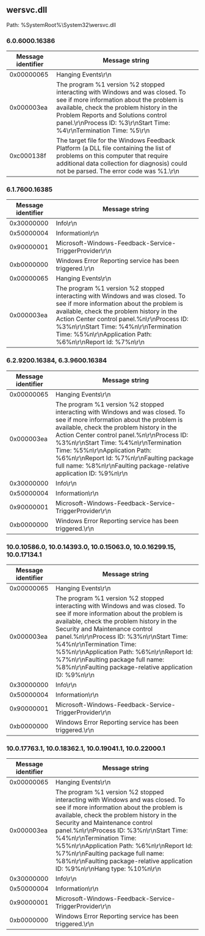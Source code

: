 ## wersvc.dll

Path: %SystemRoot%\System32\wersvc.dll

### 6.0.6000.16386

Message identifier | Message string
--- | ---
0x00000065 | Hanging Events\r\n
0x000003ea | The program %1 version %2 stopped interacting with Windows and was closed. To see if more information about the problem is available, check the problem history in the Problem Reports and Solutions control panel.\r\nProcess ID: %3\r\nStart Time: %4\r\nTermination Time: %5\r\n
0xc000138f | The target file for the Windows Feedback Platform (a DLL file containing the list of problems on this computer that require additional data collection for diagnosis) could not be parsed. The error code was %1.\r\n

### 6.1.7600.16385

Message identifier | Message string
--- | ---
0x30000000 | Info\r\n
0x50000004 | Information\r\n
0x90000001 | Microsoft-Windows-Feedback-Service-TriggerProvider\r\n
0xb0000000 | Windows Error Reporting service has been triggered.\r\n
0x00000065 | Hanging Events\r\n
0x000003ea | The program %1 version %2 stopped interacting with Windows and was closed. To see if more information about the problem is available, check the problem history in the Action Center control panel.%n\r\nProcess ID: %3%n\r\nStart Time: %4%n\r\nTermination Time: %5%n\r\nApplication Path: %6%n\r\nReport Id: %7%n\r\n

### 6.2.9200.16384, 6.3.9600.16384

Message identifier | Message string
--- | ---
0x00000065 | Hanging Events\r\n
0x000003ea | The program %1 version %2 stopped interacting with Windows and was closed. To see if more information about the problem is available, check the problem history in the Action Center control panel.%n\r\nProcess ID: %3%n\r\nStart Time: %4%n\r\nTermination Time: %5%n\r\nApplication Path: %6%n\r\nReport Id: %7%n\r\nFaulting package full name: %8%n\r\nFaulting package-relative application ID: %9%n\r\n
0x30000000 | Info\r\n
0x50000004 | Information\r\n
0x90000001 | Microsoft-Windows-Feedback-Service-TriggerProvider\r\n
0xb0000000 | Windows Error Reporting service has been triggered.\r\n

### 10.0.10586.0, 10.0.14393.0, 10.0.15063.0, 10.0.16299.15, 10.0.17134.1

Message identifier | Message string
--- | ---
0x00000065 | Hanging Events\r\n
0x000003ea | The program %1 version %2 stopped interacting with Windows and was closed. To see if more information about the problem is available, check the problem history in the Security and Maintenance control panel.%n\r\nProcess ID: %3%n\r\nStart Time: %4%n\r\nTermination Time: %5%n\r\nApplication Path: %6%n\r\nReport Id: %7%n\r\nFaulting package full name: %8%n\r\nFaulting package-relative application ID: %9%n\r\n
0x30000000 | Info\r\n
0x50000004 | Information\r\n
0x90000001 | Microsoft-Windows-Feedback-Service-TriggerProvider\r\n
0xb0000000 | Windows Error Reporting service has been triggered.\r\n

### 10.0.17763.1, 10.0.18362.1, 10.0.19041.1, 10.0.22000.1

Message identifier | Message string
--- | ---
0x00000065 | Hanging Events\r\n
0x000003ea | The program %1 version %2 stopped interacting with Windows and was closed. To see if more information about the problem is available, check the problem history in the Security and Maintenance control panel.%n\r\nProcess ID: %3%n\r\nStart Time: %4%n\r\nTermination Time: %5%n\r\nApplication Path: %6%n\r\nReport Id: %7%n\r\nFaulting package full name: %8%n\r\nFaulting package-relative application ID: %9%n\r\nHang type: %10%n\r\n
0x30000000 | Info\r\n
0x50000004 | Information\r\n
0x90000001 | Microsoft-Windows-Feedback-Service-TriggerProvider\r\n
0xb0000000 | Windows Error Reporting service has been triggered.\r\n

